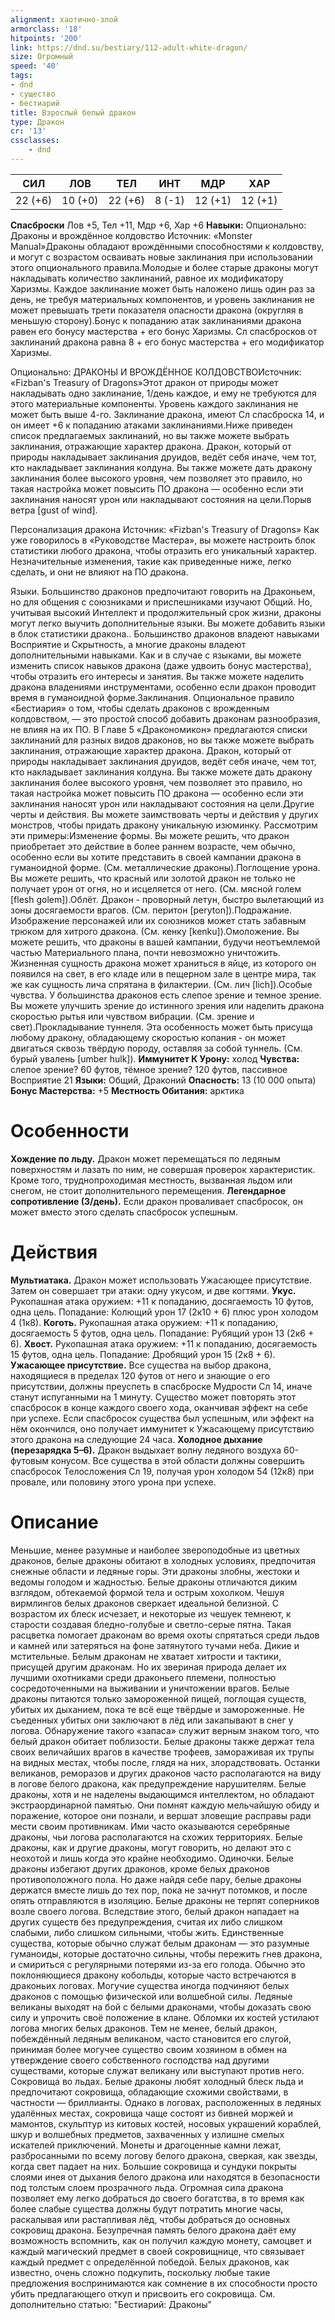 ```yaml
---
alignment: хаотично-злой
armorclass: '18'
hitpoints: '200'
link: https://dnd.su/bestiary/112-adult-white-dragon/
size: Огромный
speed: '40'
tags:
- dnd
- существо
- бестиарий
title: Взрослый белый дракон
type: Дракон
cr: '13'
cssclasses:
    - dnd
---
```



| СИЛ | ЛОВ | ТЕЛ | ИНТ | МДР | ХАР |
|---|---|---|---|---|---|
| 22 (+6) | 10 (+0) | 22 (+6) | 8 (-1) | 12 (+1) | 12 (+1) |
**Спасброски** Лов +5, Тел +11, Мдр +6, Хар +6
**Навыки:** Опционально: Драконы и врождённое колдовство
Источник: «Monster Manual»Драконы обладают врождёнными способностями к колдовству, и могут с возрастом осваивать новые заклинания при использовании этого опционального правила.Молодые и более старые драконы могут накладывать количество заклинаний, равное их модификатору Харизмы. Каждое заклинание может быть наложено лишь один раз за день, не требуя материальных компонентов, и уровень заклинания не может превышать трети показателя опасности дракона (округляя в меньшую сторону).Бонус к попаданию атак заклинаниями дракона равен его бонусу мастерства + его бонус Харизмы. Сл спасбросков от заклинаний дракона равна 8 + его бонус мастерства + его модификатор Харизмы.

Опционально: ДРАКОНЫ И ВРОЖДЁННОЕ КОЛДОВСТВОИсточник: «Fizban's Treasury of Dragons»Этот дракон от природы может накладывать одно заклинание, 1/день каждое, и ему не требуются для этого материальные компоненты. Уровень каждого заклинания не может быть выше 4-го. Заклинание дракона, имеют Сл спасброска 14, и он имеет +6 к попаданию атаками заклинаниями.Ниже приведен список предлагаемых заклинаний, но вы также можете выбрать заклинания, отражающие характер дракона. Дракон, который от природы накладывает заклинания друидов, ведёт себя иначе, чем тот, кто накладывает заклинания колдуна. Вы также можете дать дракону заклинания более высокого уровня, чем позволяет это правило, но такая настройка может повысить ПО дракона — особенно если эти заклинания наносят урон или накладывают состояния на цели.Порыв ветра [gust of wind].

Персонализация дракона
Источник: «Fizban's Treasury of Dragons»
Как уже говорилось в «Руководстве Мастера», вы можете настроить блок статистики любого дракона, чтобы отразить его уникальный характер. Незначительные изменения, такие как приведенные ниже, легко сделать, и они не влияют на ПО дракона.

Языки. Большинство драконов предпочитают говорить на Драконьем, но для общения с союзниками и приспешниками изучают Общий. Но, учитывая высокий Интеллект и продолжительный срок жизни, драконы могут легко выучить дополнительные языки. Вы можете добавить языки в блок статистики дракона.. Большинство драконов владеют навыками Восприятие и Скрытность, а многие драконы владеют дополнительными навыками. Как и в случае с языками, вы можете изменить список навыков дракона (даже удвоить бонус мастерства), чтобы отразить его интересы и занятия. Вы также можете наделить дракона владениями инструментами, особенно если дракон проводит время в гуманоидной форме.Заклинания. Опциональное правило «Бестиария» о том, чтобы сделать драконов с врожденным колдовством, — это простой способ добавить драконам разнообразия, не влияя на их ПО. В Главе 5 «Дракономикон» предлагаются списки заклинаний для разных видов драконов, но вы также можете выбрать заклинания, отражающие характер дракона. Дракон, который от природы накладывает заклинания друидов, ведёт себя иначе, чем тот, кто накладывает заклинания колдуна. Вы также можете дать дракону заклинания более высокого уровня, чем позволяет это правило, но такая настройка может повысить ПО дракона — особенно если эти заклинания наносят урон или накладывают состояния на цели.Другие черты и действия. Вы можете заимствовать черты и действия у других монстров, чтобы придать дракону уникальную изюминку. Рассмотрим эти примеры:Изменение формы. Вы можете решить, что дракон приобретает это действие в более раннем возрасте, чем обычно, особенно если вы хотите представить в своей кампании дракона в гуманоидной форме. (См. металлические драконы).Поглощение урона. Вы можете решить, что красный или золотой дракон не только не получает урон от огня, но и исцеляется от него. (См. мясной голем [flesh golem]).Облёт. Дракон - проворный летун, быстро вылетающий из зоны досягаемости врагов. (См. перитон [peryton]).Подражание. Изображение персонажей или их союзников может стать забавным трюком для хитрого дракона. (См. кенку [kenku]).Омоложение. Вы можете решить, что драконы в вашей кампании, будучи неотъемлемой частью Материального плана, почти невозможно уничтожить. Жизненная сущность дракона может храниться в яйце, из которого он появился на свет, в его кладе или в пещерном зале в центре мира, так же как сущность лича спрятана в филактерии. (См. лич [lich]).Особые чувства. У большинства драконов есть слепое зрение и темное зрение. Вы можете улучшить зрение до истинного зрения или наделить дракона скоростью рытья или чувством вибрации. (См. зрение и свет).Прокладывание туннеля.  Эта особенность может быть присуща любому дракону, обладающему скоростью копания - он может двигаться сквозь твёрдую породу, оставляя за собой туннель. (См. бурый увалень [umber hulk]).
**Иммунитет К Урону:** холод
**Чувства:** слепое зрение? 60 футов, тёмное зрение? 120 футов, пассивное Восприятие 21
**Языки:** Общий, Драконий
**Опасность:** 13 (10 000 опыта)
**Бонус Мастерства:** +5
**Местность Обитания:** арктика


# Особенности
**Хождение по льду.** Дракон может перемещаться по ледяным поверхностям и лазать по ним, не совершая проверок характеристик. Кроме того, труднопроходимая местность, вызванная льдом или снегом, не стоит дополнительного перемещения.
**Легендарное сопротивление (3/день).** Если дракон проваливает спасбросок, он может вместо этого сделать спасбросок успешным.


# Действия
**Мультиатака.** Дракон может использовать Ужасающее присутствие. Затем он совершает три атаки: одну укусом, и две когтями.
**Укус.** Рукопашная атака оружием: +11 к попаданию, досягаемость 10 футов, одна цель. Попадание: Колющий урон 17 (2к10 + 6) плюс урон холодом 4 (1к8).
**Коготь.** Рукопашная атака оружием: +11 к попаданию, досягаемость 5 футов, одна цель. Попадание: Рубящий урон 13 (2к6 + 6).
**Хвост.** Рукопашная атака оружием: +11 к попаданию, досягаемость 15 футов, одна цель. Попадание: Дробящий урон 15 (2к8 + 6).
**Ужасающее присутствие.** Все существа на выбор дракона, находящиеся в пределах 120 футов от него и знающие о его присутствии, должны преуспеть в спасброске Мудрости Сл 14, иначе станут испуганными на 1 минуту. Существо может повторять этот спасбросок в конце каждого своего хода, оканчивая эффект на себе при успехе. Если спасбросок существа был успешным, или эффект на нём окончился, оно получает иммунитет к Ужасающему присутствию этого дракона на следующие 24 часа.
**Холодное дыхание (перезарядка 5–6).** Дракон выдыхает волну ледяного воздуха 60-футовым конусом. Все существа в этой области должны совершить спасбросок Телосложения Сл 19, получая урон холодом 54 (12к8) при провале, или половину этого урона при успехе.


# Описание
Меньшие, менее разумные и наиболее звероподобные из цветных драконов, белые драконы обитают в холодных условиях, предпочитая снежные области и ледяные горы. Эти драконы злобны, жестоки и ведомы голодом и жадностью. Белые драконы отличаются диким взглядом, обтекаемой формой тела и острым хохолком. Чешуя вирмлингов белых драконов сверкает идеальной белизной. С возрастом их блеск исчезает, и некоторые из чешуек темнеют, к старости создавая бледно-голубые и светло-серые пятна. Такая расцветка помогает драконам во время охоты спрятаться среди льдов и камней или затеряться на фоне затянутого тучами неба. Дикие и мстительные. Белым драконам не хватает хитрости и тактики, присущей другим драконам. Но их звериная природа делает их лучшими охотниками среди драконьего племени, полностью сосредоточенными на выживании и уничтожении врагов. Белые драконы питаются только замороженной пищей, поглощая существ, убитых их дыханием, пока те всё еще твёрдые и замороженные. Не съеденных убитых они заключают в лёд или закапывают в снег у логова. Обнаружение такого «запаса» служит верным знаком того, что белый дракон обитает поблизости. Белые драконы также держат тела своих величайших врагов в качестве трофеев, замораживая их трупы на видных местах, чтобы после, глядя на них, злорадствовать. Останки великанов, реморазов и других драконов часто располагаются на виду в логове белого дракона, как предупреждение нарушителям. Белые драконы, хотя и не наделены выдающимся интеллектом, но обладают экстраординарной памятью. Они помнят каждую мельчайшую обиду и поражение, которое они познали, и вершат зловещие расправы ради мести своим противникам. Ими часто оказываются серебряные драконы, чьи логова располагаются на схожих территориях. Белые драконы, как и другие драконы, могут говорить, но делают это с неохотой и лишь когда это крайне необходимо. Одиночки. Белые драконы избегают других драконов, кроме белых драконов противоположного пола. Но даже найдя себе пару, белые драконы держатся вместе лишь до тех пор, пока не зачнут потомков, и после опять отправляются в изоляцию. Белые драконы не терпят соперников возле своего логова. Вследствие этого, белый дракон нападает на других существ без предупреждения, считая их либо слишком слабыми, либо слишком сильными, чтобы жить. Единственные существа, которые обычно служат белым драконам — это разумные гуманоиды, которые достаточно сильны, чтобы пережить гнев дракона, и смириться с регулярными потерями из-за его голода. Обычно это поклоняющиеся дракону кобольды, которые часто встречаются в драконьих логовах. Могучие существа иногда подчиняют белых драконов с помощью физической или волшебной силы. Ледяные великаны выходят на бой с белыми драконами, чтобы доказать свою силу и упрочить своё положение в клане. Обломки их костей устилают логова многих белых драконов. Тем не менее, белый дракон, побеждённый ледяным великаном, часто становится его слугой, принимая более могучее существо своим хозяином в обмен на утверждение своего собственного господства над другими существами, которые служат великану или выступают против него. Сокровища во льдах. Белые драконы любят холодный блеск льда и предпочитают сокровища, обладающие схожими свойствами, в частности — бриллианты. Однако в логовах, расположенных в ледяных удалённых местах, сокровища чаще состоят из бивней моржей и мамонтов, скульптур из китовых костей, носовых украшений кораблей, шкур и волшебных предметов, захваченных у излишне смелых искателей приключений. Монеты и драгоценные камни лежат, разбросанными по всему логову белого дракона, сверкая, как звезды, когда свет падает на них. Большие сокровища и сундуки покрыты слоями инея от дыхания белого дракона или находятся в безопасности под толстым слоем прозрачного льда. Огромная сила дракона позволяет ему легко добраться до своего богатства, в то время как более слабые существа должны будут потратить многие часы, раскалывая или растапливая лёд, чтобы добраться до основных сокровищ дракона. Безупречная память белого дракона даёт ему возможность вспомнить, как он получил каждую монету, самоцвет и каждый магический предмет в своей сокровищнице, что связывает каждый предмет с определённой победой. Белых драконов, как известно, очень сложно подкупить, поскольку любые такие предложения воспринимаются как сомнение в их способности просто убить предлагающего откуп и присвоить его сокровища. См. дополнительно статью: "Бестиарий: Драконы"